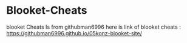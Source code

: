 # Blooket-Cheats
blooket Cheats Is from githubman6996 here is link of blooket cheats : https://githubman6996.github.io/05konz-blooket-site/
